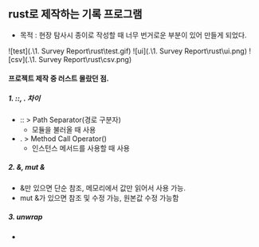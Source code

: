 ## rust로 제작하는 기록 프로그램

- 목적 : 현장 탐사시 종이로 작성할 때 너무 번거로운 부분이 있어 만들게 되었다.

![test](.\1. Survey Report\rust\test.gif)
![ui](.\1. Survey Report\rust\ui.png)
![csv](.\1. Survey Report\rust\csv.png)
#### 프로젝트 제작 중 러스트 몰랐던 점.
##### 1. ::, . 차이
- :: > Path Separator(경로 구분자)
    * 모듈을 불러올 때 사용
- . > Method Call Operator()
    * 인스턴스 메서드를 사용할 때 사용

##### 2. &, mut &
- &만 있으면 단순 참조, 메모리에서 값만 읽어서 사용 가능.
- mut &가 있으면 참조 및 수정 가능, 원본값 수정 가능함

##### 3. unwrap
- 